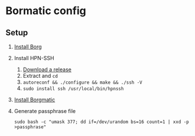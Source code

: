 # Bormatic config

## Setup

1. [Install Borg](https://borgbackup.readthedocs.io/en/stable/installation.html)
2. Install HPN-SSH
    1. [Download a release](https://github.com/rapier1/openssh-portable/releases)
    2. Extract and `cd`
    3. `autoreconf && ./configure && make && ./ssh -V`
    4. `sudo install ssh /usr/local/bin/hpnssh`
3. [Install Borgmatic](https://torsion.org/borgmatic/docs/how-to/set-up-backups/#installation)
4. Generate passphrase file

    `sudo bash -c "umask 377; dd if=/dev/urandom bs=16 count=1 | xxd -p >passphrase"`
